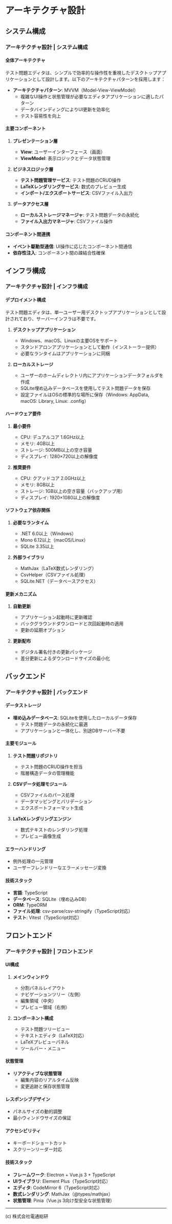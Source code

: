 # アーキテクチャ設計

## システム構成
### アーキテクチャ設計 | システム構成  
  
#### 全体アーキテクチャ  
テスト問題エディタは、シンプルで効率的な操作性を重視したデスクトップアプリケーションとして設計します。以下のアーキテクチャパターンを採用します：  
  
- **アーキテクチャパターン**: MVVM（Model-View-ViewModel）  
    - 複雑なUI操作と状態管理が必要なエディタアプリケーションに適したパターン  
    - データバインディングによりUI更新を効率化  
    - テスト容易性を向上  
  
#### 主要コンポーネント  
1. **プレゼンテーション層**  
    - **View**: ユーザーインターフェース（画面）  
    - **ViewModel**: 表示ロジックとデータ状態管理  
  
2. **ビジネスロジック層**  
    - **テスト問題管理サービス**: テスト問題のCRUD操作  
    - **LaTeXレンダリングサービス**: 数式のプレビュー生成  
    - **インポート/エクスポートサービス**: CSVファイル入出力  
  
3. **データアクセス層**  
    - **ローカルストレージマネージャ**: テスト問題データの永続化  
    - **ファイル入出力マネージャ**: CSVファイル操作  
  
#### コンポーネント間連携  
- **イベント駆動型通信**: UI操作に応じたコンポーネント間通信  
- **依存性注入**: コンポーネント間の疎結合性確保

## インフラ構成
### アーキテクチャ設計 | インフラ構成  
  
#### デプロイメント構成  
テスト問題エディタは、単一ユーザー用デスクトップアプリケーションとして設計されており、サーバーインフラは不要です。  
  
1. **デスクトップアプリケーション**  
    - Windows、macOS、Linuxの主要OSをサポート  
    - スタンドアロンアプリケーションとして動作（インストーラー提供）  
    - 必要なランタイムはアプリケーションに同梱  
  
2. **ローカルストレージ**  
    - ユーザーのホームディレクトリ内にアプリケーションデータフォルダを作成  
    - SQLite埋め込みデータベースを使用してテスト問題データを保存  
    - 設定ファイルはOSの標準的な場所に保存（Windows: AppData, macOS: Library, Linux: .config）  
  
#### ハードウェア要件  
1. **最小要件**  
    - CPU: デュアルコア 1.6GHz以上  
    - メモリ: 4GB以上  
    - ストレージ: 500MB以上の空き容量  
    - ディスプレイ: 1280×720以上の解像度  
  
2. **推奨要件**  
    - CPU: クアッドコア 2.0GHz以上  
    - メモリ: 8GB以上  
    - ストレージ: 1GB以上の空き容量（バックアップ用）  
    - ディスプレイ: 1920×1080以上の解像度  
  
#### ソフトウェア依存関係  
1. **必要なランタイム**  
    - .NET 6.0以上（Windows）  
    - Mono 6.12以上（macOS/Linux）  
    - SQLite 3.35以上  
  
2. **外部ライブラリ**  
    - MathJax（LaTeX数式レンダリング）  
    - CsvHelper（CSVファイル処理）  
    - SQLite.NET（データベースアクセス）  
  
#### 更新メカニズム  
1. **自動更新**  
    - アプリケーション起動時に更新確認  
    - バックグラウンドダウンロードと次回起動時の適用  
    - 更新の延期オプション  
  
2. **更新配布**  
    - デジタル署名付きの更新パッケージ  
    - 差分更新によるダウンロードサイズの最小化

## バックエンド
### アーキテクチャ設計 | バックエンド  
  
#### データストレージ  
- **埋め込みデータベース**: SQLiteを使用したローカルデータ保存  
    - テスト問題データの永続化に最適  
    - アプリケーションと一体化し、別途DBサーバー不要  
  
#### 主要モジュール  
1. **テスト問題リポジトリ**  
    - テスト問題のCRUD操作を担当  
    - 階層構造データの管理機能  
  
2. **CSVデータ処理モジュール**  
    - CSVファイルのパース処理  
    - データマッピングとバリデーション  
    - エクスポートフォーマット生成  
  
3. **LaTeXレンダリングエンジン**  
    - 数式テキストのレンダリング処理  
    - プレビュー画像生成  
  
#### エラーハンドリング  
- 例外処理の一元管理  
- ユーザーフレンドリーなエラーメッセージ変換  
  
#### 技術スタック  
- **言語**: TypeScript  
- **データベース**: SQLite（埋め込みDB）  
- **ORM**: TypeORM  
- **ファイル処理**: csv-parse/csv-stringify（TypeScript対応）  
- **テスト**: Vitest（TypeScript対応）

## フロントエンド
### アーキテクチャ設計 | フロントエンド  
  
#### UI構成  
1. **メインウィンドウ**  
    - 分割パネルレイアウト  
    - ナビゲーションツリー（左側）  
    - 編集領域（中央）  
    - プレビュー領域（右側）  
  
2. **コンポーネント構成**  
    - テスト問題ツリービュー  
    - テキストエディタ（LaTeX対応）  
    - LaTeXプレビューパネル  
    - ツールバー・メニュー  
  
#### 状態管理  
- **リアクティブな状態管理**  
    - 編集内容のリアルタイム反映  
    - 変更追跡と保存状態管理  
  
#### レスポンシブデザイン  
- パネルサイズの動的調整  
- 最小ウィンドウサイズの保証  
  
#### アクセシビリティ  
- キーボードショートカット  
- スクリーンリーダー対応  
  
#### 技術スタック  
- **フレームワーク**: Electron + Vue.js 3 + TypeScript  
- **UIライブラリ**: Element Plus（TypeScript対応）  
- **エディタ**: CodeMirror 6（TypeScript対応）  
- **数式レンダリング**: MathJax（@types/mathjax）  
- **状態管理**: Pinia（Vue.js 3向け型安全な状態管理）

---
(c) 株式会社電通総研